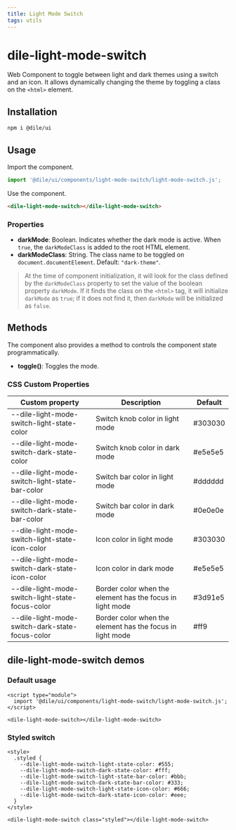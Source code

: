 ```yaml
---
title: Light Mode Switch
tags: utils
---
```


# dile-light-mode-switch

Web Component to toggle between light and dark themes using a switch and an icon. It allows dynamically changing the theme by toggling a class on the `<html>` element.

## Installation

```bash
npm i @dile/ui
```

## Usage

Import the component.

```javascript
import '@dile/ui/components/light-mode-switch/light-mode-switch.js';
```

Use the component.

```html
<dile-light-mode-switch></dile-light-mode-switch>
```

### Properties

- **darkMode**: Boolean. Indicates whether the dark mode is active. When `true`, the `darkModeClass` is added to the root HTML element.
- **darkModeClass**: String. The class name to be toggled on `document.documentElement`. Default: `"dark-theme"`.

> At the time of component initialization, it will look for the class defined by the `darkModeClass` property to set the value of the boolean property `darkMode`. If it finds the class on the `<html>` tag, it will initialize `darkMode` as `true`; if it does not find it, then `darkMode` will be initialized as `false`.


## Methods

The component also provides a method to controls the component state programmatically.

- **toggle()**: Toggles the mode.

### CSS Custom Properties

Custom property | Description | Default
----------------|-------------|---------
--dile-light-mode-switch-light-state-color | Switch knob color in light mode | #303030
--dile-light-mode-switch-dark-state-color | Switch knob color in dark mode | #e5e5e5
--dile-light-mode-switch-light-state-bar-color | Switch bar color in light mode | #dddddd
--dile-light-mode-switch-dark-state-bar-color | Switch bar color in dark mode | #0e0e0e
--dile-light-mode-switch-light-state-icon-color | Icon color in light mode | #303030
--dile-light-mode-switch-dark-state-icon-color | Icon color in dark mode | #e5e5e5
--dile-light-mode-switch-light-state-focus-color | Border color when the element has the focus in light mode | #3d91e5
--dile-light-mode-switch-dark-state-focus-color | Border color when the element has the focus in light mode | #ff9

## dile-light-mode-switch demos

### Default usage

```html:preview
<script type="module">
  import '@dile/ui/components/light-mode-switch/light-mode-switch.js';
</script>

<dile-light-mode-switch></dile-light-mode-switch>
```


### Styled switch

```html:preview
<style>
  .styled {
    --dile-light-mode-switch-light-state-color: #555;
    --dile-light-mode-switch-dark-state-color: #fff;
    --dile-light-mode-switch-light-state-bar-color: #bbb;
    --dile-light-mode-switch-dark-state-bar-color: #333;
    --dile-light-mode-switch-light-state-icon-color: #666;
    --dile-light-mode-switch-dark-state-icon-color: #eee;
  }
</style>

<dile-light-mode-switch class="styled"></dile-light-mode-switch>
```
